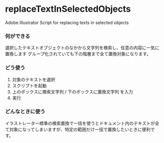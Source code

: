 # replaceTextInSelectedObjects
Adobe Illustrator Script for replacing texts in selected objects

### 何ができる
選択したテキストオブジェクトのなかから文字列を検索し、任意の内容に一気に置換します
グループ化されていても下の階層まで全て置換対象になります。

### どう使う
1. 対象のテキストを選択
2. スクリプトを起動
3. 上のボックスに検索文字列 / 下のボックスに置換文字列 を入力
4. 実行

### どんなときに使う
イラストレーター標準の検索置換で一括を使うとドキュメント内のテキストが全て対象になってしまいますが、特定の範囲だけ一括で置換したいときに便利です。
